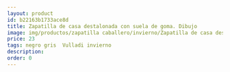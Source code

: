 ```yaml
---
layout: product
id: b22163b1733ace8d
title: Zapatilla de casa destalonada con suela de goma. Dibujo
image: img/productos/zapatilla caballero/invierno/Zapatilla de casa destalonada con suela de goma. Dibujo=23=negro gris  Vulladi invierno.webp
price: 23
tags: negro gris  Vulladi invierno
description: 
order: 0
---
```

